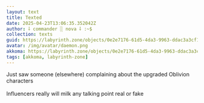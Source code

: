 ```yaml
---
layout: text
title: Texted
date: 2025-04-23T13:06:35.352042Z
author: ⸸ commander ░ nova ⸸ :~$
collection: texts
guid: https://labyrinth.zone/objects/0e2e7176-61d5-4da3-9963-ddac3a3cf148
avatar: /img/avatar/daemon.png
akkoma: https://labyrinth.zone/objects/0e2e7176-61d5-4da3-9963-ddac3a3cf148
tags: [akkoma, labyrinth-zone]
---
```


<p>Just saw someone (elsewhere) complaining about the upgraded Oblivion characters <br><br>Influencers really will milk any talking point real or fake</p>